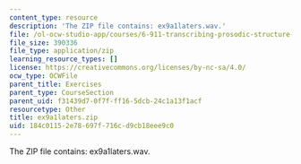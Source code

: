 ```yaml
---
content_type: resource
description: 'The ZIP file contains: ex9a1laters.wav.'
file: /ol-ocw-studio-app/courses/6-911-transcribing-prosodic-structure-of-spoken-utterances-with-tobi-january-iap-2006/184c01152e78697f716cd9cb18eee9c0_ex9a1laters.zip
file_size: 390336
file_type: application/zip
learning_resource_types: []
license: https://creativecommons.org/licenses/by-nc-sa/4.0/
ocw_type: OCWFile
parent_title: Exercises
parent_type: CourseSection
parent_uid: f31439d7-0f7f-ff16-5dcb-24c1a13f1acf
resourcetype: Other
title: ex9a1laters.zip
uid: 184c0115-2e78-697f-716c-d9cb18eee9c0
---
```

The ZIP file contains: ex9a1laters.wav.